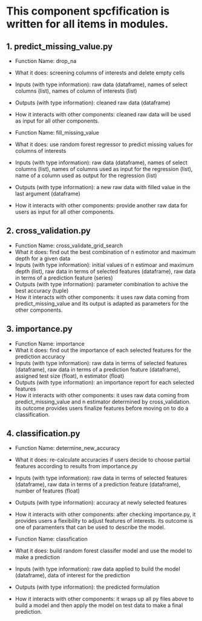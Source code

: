 # This component spcfification is written for all items in modules. 

## 1. predict_missing_value.py
* Function Name: drop_na
* What it does: screening columns of interests and delete empty cells
* Inputs (with type information): raw data (dataframe), names of select columns (list), names of column of interests (list)
* Outputs (with type information): cleaned raw data (dataframe)
* How it interacts with other components: cleaned raw data will be used as input for all other components. 

* Function Name: fill_missing_value
* What it does: use random forest regressor to predict missing values for columns of interests
* Inputs (with type information): raw data (dataframe), names of select columns (list), names of columns used as input for the regression (list), name of a column used as output for the regression (list)
* Outputs (with type information): a new raw data with filled value in the last argument (dataframe)
* How it interacts with other components: provide another raw data for users as input for all other components. 

## 2. cross_validation.py
* Function Name: cross_validate_grid_search
* What it does: find out the best combination of n estimotor and maximum depth for a given data
* Inputs (with type information): initial values of n estimoar and maximum depth (list), raw data in terms of selected features (dataframe), raw data in terms of a prediction feature (series)
* Outputs (with type information): parameter combination to achive the best accuracy (tuple) 
* How it interacts with other components: it uses raw data coming from predict_missing_value and its output is adapted as parameters for the other components. 

## 3. importance.py
* Function Name: importance
* What it does: find out the importance of each selected features for the prediction accuracy
* Inputs (with type information): raw data in terms of selected features (dataframe), raw data in terms of a prediction feature (dataframe), assigned test size (float), n estimator (float)
* Outputs (with type information): an importance report for each selected features
* How it interacts with other components: it uses raw data coming from predict_missing_value and n estimator determined by cross_validation. its outcome provides users finalize features before moving on to do a classification. 

## 4. classification.py
* Function Name: determine_new_accuracy
* What it does: re-calculate accuracies if users decide to choose partial features according to results from importance.py
* Inputs (with type information): raw data in terms of selected features (dataframe), raw data in terms of a prediction feature (dataframe), number of features (float)
* Outputs (with type information): accuracy at newly selected features
* How it interacts with other components: after checking importance.py, it provides users a flexibility to adjust features of interests. its outcome is one of paramenters that can be used to describe the model. 

* Function Name: classfication
* What it does: build random forest classifer model and use the model to make a prediction 
* Inputs (with type information): raw data applied to build the model (dataframe), data of interest for the prediction
* Outputs (with type information): the predicted formulation
* How it interacts with other components: it wraps up all py files above to build a model and then apply the model on test data to make a final prediction. 
